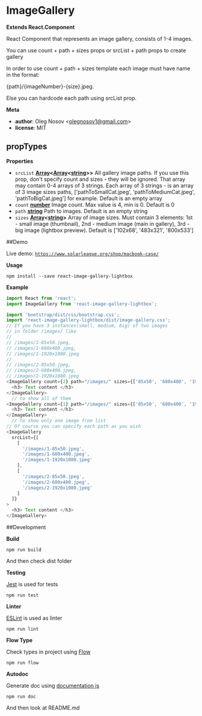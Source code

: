 <!-- Generated by documentation.js. Update this documentation by updating the source code. -->

# ImageGallery

**Extends React.Component**

React Component that represents an image gallery,
consists of 1-4 images.

You can use count + path + sizes props or
srcList + path props to create gallery

In order to use count + path + sizes template
each image must have name in the format:

{path}/{imageNumber}-{size}.jpeg.

Else you can hardcode each path using srcList prop.

**Meta**

-   **author**: Oleg Nosov &lt;olegnosov1@gmail.com>
-   **license**: MIT

## propTypes

**Properties**

-   `srcList` **[Array](https://developer.mozilla.org/en-US/docs/Web/JavaScript/Reference/Global_Objects/Array)&lt;[Array](https://developer.mozilla.org/en-US/docs/Web/JavaScript/Reference/Global_Objects/Array)&lt;[string](https://developer.mozilla.org/en-US/docs/Web/JavaScript/Reference/Global_Objects/String)>>** All gallery image paths.
    If you use this prop, don't specify count and sizes - they will
    be ignored.
    That array may contain 0-4 arrays of 3 strings.
    Each array of 3 strings - is an array of 3 image sizes paths,
    ['pathToSmallCat.jpeg', 'pathToMediumCat.jpeg', 'pathToBigCat.jpeg'] for example.
    Default is an empty array
-   `count` **[number](https://developer.mozilla.org/en-US/docs/Web/JavaScript/Reference/Global_Objects/Number)** Image count.
    Max value is 4, min is 0.
    Default is 0
-   `path` **[string](https://developer.mozilla.org/en-US/docs/Web/JavaScript/Reference/Global_Objects/String)** Path to images. Default is an empty string
-   `sizes` **[Array](https://developer.mozilla.org/en-US/docs/Web/JavaScript/Reference/Global_Objects/Array)&lt;[string](https://developer.mozilla.org/en-US/docs/Web/JavaScript/Reference/Global_Objects/String)>** Array of image sizes.
    Must contain 3 elements:
    1st - small image (thumbnail),
    2nd - medium image (main in gallery),
    3rd - big image (lightbox preview).
    Default is ['102x68', '483x321', '800x533']


##Demo

Live demo: [`https://www.solarleague.org/shop/macbook-case/`](https://www.solarleague.org/shop/macbook-case/)

**Usage**
```shell
npm install --save react-image-gallery-lightbox
```

**Example**
```javascript
import React from 'react';
import ImageGallery from 'react-image-gallery-lightbox';

import 'bootstrap/dist/css/bootstrap.css';
import 'react-image-gallery-lightbox/dist/image-gallery.css';
// If you have 3 instances(small, medium, big) of two images
// in folder /images/ like
//
// /images/1-85x50.jpeg,
// /images/1-680x400.jpeg,
// /images/1-1920x1080.jpeg
//
// /images/2-85x50.jpeg,
// /images/2-680x400.jpeg,
// /images/2-1920x1080.jpeg
<ImageGallery count={2} path="/images/" sizes={['85x50', '680x400', '1920x1080']}>
  <h3> Text content </h3>
</ImageGallery>
  // to show all of them
<ImageGallery count={1} path="/images/" sizes={['85x50', '680x400', '1920x1080']}>
  <h3> Text content </h3>
</ImageGallery>
  // to show only one image from list
// Of course you can specify each path as you wish
<ImageGallery
  srcList={[
    [
      '/images/1-85x50.jpeg',
      '/images/1-680x400.jpeg',
      '/images/1-1920x1080.jpeg'
    ],
    [
      '/images/2-85x50.jpeg',
      '/images/2-680x400.jpeg',
      '/images/2-1920x1080.jpeg'
    ]
  ]}
>
  <h3> Text content </h3>
</ImageGallery>
```

##Development

**Build**

```shell
npm run build
```
And then check dist folder


**Testing**

[Jest](https://github.com/facebook/jest) is used for tests
```shell
npm run test
```

**Linter**

[ESLint](https://github.com/eslint/eslint) is used as linter
```shell
npm run lint
```

**Flow Type**

Check types in project using [Flow](https://github.com/facebook/flow)
```shell
npm run flow
```

**Autodoc**

Generate doc using [documentation js](https://github.com/documentationjs/documentation)
```shell
npm run doc
```
And then look at README.md
